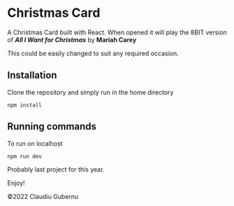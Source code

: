 # Christmas Card

A Christmas Card built with React. When opened it will play the 8BIT version of ***All I Want for Christmas*** by **Mariah Carey**

This could be easily changed to suit any required occasion.

## Installation

Clone the repository and simply run in the home directory

```
npm install
```

## Running commands

To run on localhost

```
npm run dev
```

Probably last project for this year.

Enjoy!

©2022 Claudiu Gubernu

